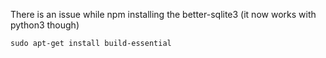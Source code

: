 There is an issue while npm installing the better-sqlite3 (it now works with python3 though)
```
sudo apt-get install build-essential
```

